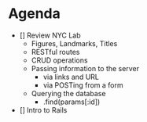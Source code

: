 # Agenda
* [] Review NYC Lab
  * Figures, Landmarks, Titles
  * RESTful routes
  * CRUD operations
  * Passing information to the server
    * via links and URL
    * via POSTing from a form
  * Querying the database
    * .find(params[:id])
* [] Intro to Rails
